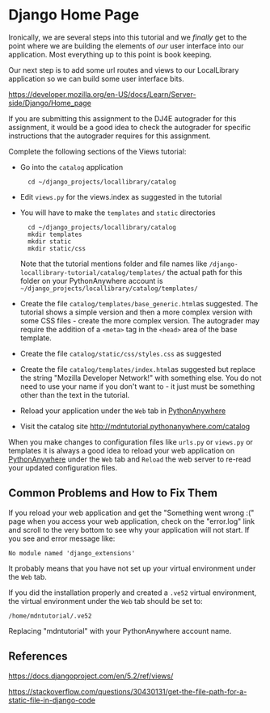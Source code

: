 Django Home Page
================

Ironically, we are several steps into this tutorial and we *finally* get
to the point where we are building the elements of *our* user interface into
our application.  Most everything up to this point is book keeping.

Our next step is to add some url routes and views to
our LocalLibrary application so we can build some user interface bits.

https://developer.mozilla.org/en-US/docs/Learn/Server-side/Django/Home_page

If you are submitting this assignment to the DJ4E autograder 
for this assignment,
it would be a good idea to check the autograder for specific instructions that
the autograder requires for this assignment.

Complete the following sections of the Views tutorial:

* Go into the `catalog` application

        cd ~/django_projects/locallibrary/catalog

* Edit `views.py` for the views.index as suggested in the tutorial

* You will have to make the `templates` and `static` directories

        cd ~/django_projects/locallibrary/catalog
        mkdir templates
        mkdir static
        mkdir static/css

    Note that the tutorial mentions folder and file names like `/django-locallibrary-tutorial/catalog/templates/` the actual path
    for this folder on your PythonAnywhere account is `~/django_projects/locallibrary/catalog/templates/`

* Create the file `catalog/templates/base_generic.html`as suggested.  The tutorial shows a simple version and then a more complex version with some CSS files - create the more complex version.  The autograder may require the addition of a `<meta>` tag in the `<head>` area of the base template.

* Create the file `catalog/static/css/styles.css` as suggested

* Create the file `catalog/templates/index.html`as suggested but replace the string "Mozilla Developer Network!" with something else.  You do not need to use your name if you don't want to - it just must be something other than the text in the tutorial.


* Reload your application under the `Web` tab in
<a href="https://www.pythonanywhere.com" target="_blank">PythonAnywhere</a>

* Visit the catalog site
<a href="http://mdntutorial.pythonanywhere.com/catalog" target="_blank">http://mdntutorial.pythonanywhere.com/catalog</a>

When you make changes to configuration files like `urls.py` or `views.py` or templates it is always a good idea to reload
your web application on
<a href="https://www.pythonanywhere.com" target="_blank">PythonAnywhere</a>
under the `Web` tab and `Reload` the web server to re-read your updated configuration files.


Common Problems and How to Fix Them
-----------------------------------

If you reload your web application and get the "Something went wrong :("
page when you access your web application, check on the "error.log" link 
and scroll to the very bottom to see why your application will not start.
If you see and error message like:

    No module named 'django_extensions'

It probably means that you have not set up your virtual environment under 
the `Web` tab.  

If you did the installation properly and created a `.ve52`
virtual environment, the virtual environment under the `Web` tab should be set to:

    /home/mdntutorial/.ve52

Replacing "mdntutorial" with your PythonAnywhere account name.


References
----------

https://docs.djangoproject.com/en/5.2/ref/views/

https://stackoverflow.com/questions/30430131/get-the-file-path-for-a-static-file-in-django-code

